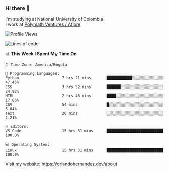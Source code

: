 ### Hi there 👋


<!--**AR4Z/AR4Z** is a ✨ _special_ ✨ repository because its `README.md` (this file) appears on your GitHub profile.

Here are some ideas to get you started:-->
I'm studying at National University of Colombia
<br>
I work at <a href="https://www.aflore.co/">Polymath Ventures / Aflore</a>
<br>

<!--START_SECTION:waka-->
![Profile Views](http://img.shields.io/badge/Profile%20Views-0-blue)

![Lines of code](https://img.shields.io/badge/From%20Hello%20World%20I%27ve%20Written-18.7%20million%20lines%20of%20code-blue)

📊 **This Week I Spent My Time On** 

```text
⌚︎ Time Zone: America/Bogota

💬 Programming Languages: 
Python                   7 hrs 21 mins       ███████████░░░░░░░░░░░░░░   47.45% 
CSS                      3 hrs 52 mins       ██████░░░░░░░░░░░░░░░░░░░   24.92% 
HTML                     2 hrs 46 mins       ████░░░░░░░░░░░░░░░░░░░░░   17.86% 
CSV                      54 mins             █░░░░░░░░░░░░░░░░░░░░░░░░   5.84% 
Text                     20 mins             ░░░░░░░░░░░░░░░░░░░░░░░░░   2.21%

🔥 Editors: 
VS Code                  15 hrs 31 mins      █████████████████████████   100.0%

💻 Operating System: 
Linux                    15 hrs 31 mins      █████████████████████████   100.0%

```


<!--END_SECTION:waka-->


Visit my website: https://orlandohernandez.dev/about

